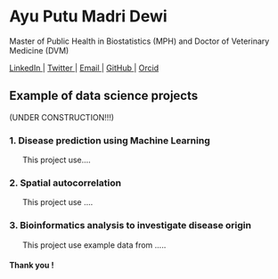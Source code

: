 # Ayu Putu Madri Dewi
<p> Master of Public Health in Biostatistics (MPH) and Doctor of Veterinary Medicine (DVM) </p>
<a href="https://www.linkedin.com/in/ayuputumadridewi/"> LinkedIn </a> |
<a href="https://www.twitter.com/ayupmdewi"> Twitter </a> |
<a href="mailto:ayudew262@gmail.com">Email </a> |
<a href="https://github.com/ayudewi"> GitHub </a> |
<a href="https://orcid.org/0000-0001-7645-6424"> Orcid </a>

<h2> Example of data science projects </h2>
(UNDER CONSTRUCTION!!!)

<h3> 1. Disease prediction using Machine Learning </h3>
<ul> This project use.... </ul>

<h3> 2. Spatial autocorrelation </h3>
<ul> This project use .... </ul>

<h3> 3. Bioinformatics analysis to investigate disease origin </h3>
<ul> This project use example data from ..... </ul>

<h4> Thank you ! </h4>
